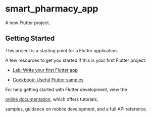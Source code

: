 # smart_pharmacy_app



A new Flutter project.



## Getting Started



This project is a starting point for a Flutter application.



A few resources to get you started if this is your first Flutter project:



- [Lab: Write your first Flutter app](https://docs.flutter.dev/get-started/codelab)

- [Cookbook: Useful Flutter samples](https://docs.flutter.dev/cookbook)



For help getting started with Flutter development, view the

[online documentation](https://docs.flutter.dev/), which offers tutorials,

samples, guidance on mobile development, and a full API reference.

